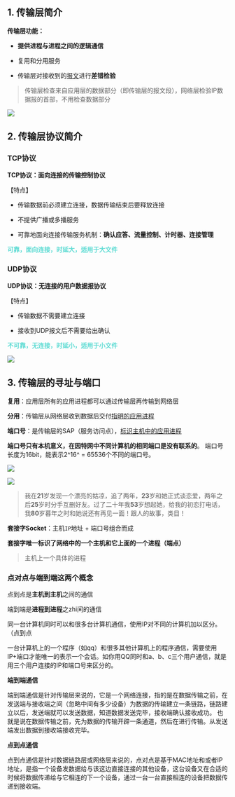## 1. 传输层简介

**传输层功能：**

- **提供进程与进程之间的逻辑通信**

- 复用和分用服务

- 传输层对接收到的<u>报文</u>进行**差错检验**

> 传输层检查来自应用层的数据部分（即传输层的报文段），网络层检验IP数据报的首部，不用检查数据部分

![](https://iqqcode-blog.oss-cn-beijing.aliyuncs.com/imgs01/20200726153826.png)

## 2. 传输层协议简介

### TCP协议

**TCP协议：面向连接的传输控制协议**

【特点】

- 传输数据前必须建立连接，数据传输结束后要释放连接

- 不提供广播或多播服务

- 可靠地面向连接传输服务机制：**确认应答、流量控制、计时器、连接管理**

**<font color = #5cdbd3>可靠，面向连接，时延大，适用于大文件</font>**

### UDP协议

**UDP协议：无连接的用户数据报协议**

【特点】

- 传输数据不需要建立连接

- 接收到UDP报文后不需要给出确认

**<font color = #5cdbd3>不可靠，无连接，时延小，适用于小文件</font>**

![](https://iqqcode-blog.oss-cn-beijing.aliyuncs.com/imgs01/20200726154854.png)

## 3. 传输层的寻址与端口

**复用**：应用层所有的应用进程都可以通过传输层再传输到网络层

**分用**：传输层从网络层收到数据后交付<u>指明的应用进程</u>

**端口号**：是传输层的SAP（服务访问点），<u>标识主机中的应用进程</u>

**端口号只有本机意义，在因特网中不同计算机的相同端口是没有联系的**。
端口号长度为16bit，能表示2^16^ = 65536个不同的端口号。

![](https://iqqcode-blog.oss-cn-beijing.aliyuncs.com/imgs01/20200726160210.png)

![](https://iqqcode-blog.oss-cn-beijing.aliyuncs.com/imgs01/20200726160330.png)

> 我在**21**岁发现一个漂亮的姑凉，追了两年，**23**岁和她正式谈恋爱，两年之后**25**岁时分手互删好友。过了二十年我**53**岁想起她，给我的初恋打电话，我**80**岁暮年之时和她说还有再见一面！跟人的故事，类目！

**套接字Socket**：主机`IP`地址 + 端口号组合而成

**套接字唯一标识了网络中的一个主机和它上面的一个进程（端点）**

> 主机上一个具体的进程

### 点对点与端到端这两个概念

点到点是**主机到主机**之间的通信

端到端是**进程到进程**之zhi间的通信

同一台计算机同时可以和很多台计算机通信，使用IP对不同的计算机加以区分。（点到点

一台计算机上的一个程序（如qq）和很多其他计算机上的程序通信，需要使用IP+端口才能唯一的表示一个会话。如你用QQ同时和a、b、c三个用户通信，就是用三个用户连接的IP和端口号来区分的。

**端到端通信**

端到端通信是针对传输层来说的，它是一个网络连接，指的是在数据传输之前，在发送端与接收端之间（忽略中间有多少设备）为数据的传输建立一条链路，链路建立以后，发送端就可以发送数据，知道数据发送完毕，接收端确认接收成功。 也就是说在数据传输之前，先为数据的传输开辟一条通道，然后在进行传输。从发送端发出数据到接收端接收完毕。

**点到点通信**

点到点通信是针对数据链路层或网络层来说的，点对点是基于MAC地址和或者IP地址，是指一个设备发数据给与该这边直接连接的其他设备，这台设备又在合适的时候将数据传递给与它相连的下一个设备，通过一台一台直接相连的设备把数据传递到接收端。
